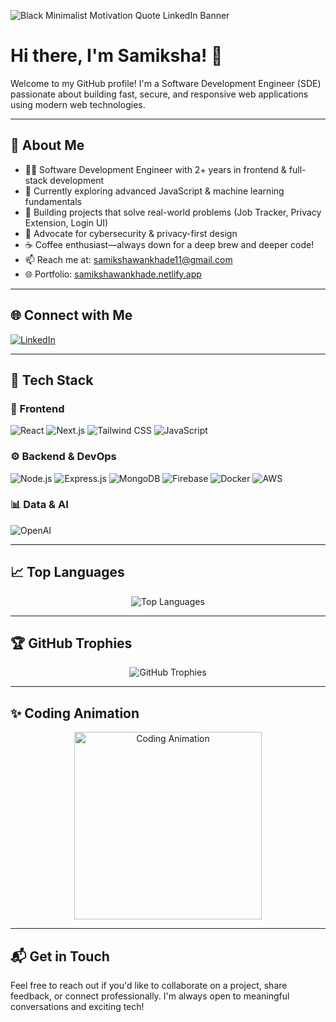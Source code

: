 

![Black Minimalist Motivation Quote LinkedIn Banner](https://github.com/user-attachments/assets/80701d3e-ef1f-44dc-bb9d-c53e0ac8b367)




# Hi there, I'm Samiksha! 👋

Welcome to my GitHub profile! I'm a Software Development Engineer (SDE) passionate about building fast, secure, and responsive web applications using modern web technologies.

---

## 🚀 About Me

- 👩‍💻 Software Development Engineer with 2+ years in frontend & full-stack development  
- 🌱 Currently exploring advanced JavaScript & machine learning fundamentals  
- 💼 Building projects that solve real-world problems (Job Tracker, Privacy Extension, Login UI)  
- 🔐 Advocate for cybersecurity & privacy-first design  
- ☕ Coffee enthusiast—always down for a deep brew and deeper code!  
- 📫 Reach me at: [samikshawankhade11@gmail.com](mailto:samikshawankhade11@gmail.com)  
- 🌐 Portfolio: [samikshawankhade.netlify.app](https://samikshawankhade.netlify.app)

---

## 🌐 Connect with Me

[![LinkedIn](https://img.shields.io/badge/-LinkedIn-blue?style=flat&logo=Linkedin&logoColor=white)](https://www.linkedin.com/in/samikshawankha)

---

## 🧰 Tech Stack

### 🎨 Frontend
![React](https://img.shields.io/badge/React-20232A?style=for-the-badge&logo=react&logoColor=61DAFB)
![Next.js](https://img.shields.io/badge/Next.js-000000?style=for-the-badge&logo=nextdotjs)
![Tailwind CSS](https://img.shields.io/badge/Tailwind_CSS-38B2AC?style=for-the-badge&logo=tailwind-css)
![JavaScript](https://img.shields.io/badge/JavaScript-F7DF1E?style=for-the-badge&logo=javascript&logoColor=black)

### ⚙️ Backend & DevOps
![Node.js](https://img.shields.io/badge/Node.js-339933?style=for-the-badge&logo=node.js&logoColor=white)
![Express.js](https://img.shields.io/badge/Express.js-000000?style=for-the-badge&logo=express&logoColor=white)
![MongoDB](https://img.shields.io/badge/MongoDB-4EA94B?style=for-the-badge&logo=mongodb&logoColor=white)
![Firebase](https://img.shields.io/badge/Firebase-FFCA28?style=for-the-badge&logo=firebase&logoColor=black)
![Docker](https://img.shields.io/badge/Docker-2496ED?style=for-the-badge&logo=docker&logoColor=white)
![AWS](https://img.shields.io/badge/AWS-232F3E?style=for-the-badge&logo=amazon-aws&logoColor=white)

### 📊 Data & AI
![OpenAI](https://img.shields.io/badge/OpenAI-412991?style=for-the-badge&logo=openai&logoColor=white)

---





## 📈 Top Languages

<div align="center">
  <img src="https://github-readme-stats.vercel.app/api/top-langs/?username=samik1234&layout=compact&theme=radical" alt="Top Languages" />
</div>

---

## 🏆 GitHub Trophies

<div align="center">
  <img src="https://github-profile-trophy.vercel.app/?username=samik1234&theme=radical" alt="GitHub Trophies" />
</div>

---

## ✨ Coding Animation

<p align="center">
  <img src="https://media.giphy.com/media/qgQUggAC3Pfv687qPC/giphy.gif" width="300" alt="Coding Animation" />
</p>

---

## 📬 Get in Touch

Feel free to reach out if you'd like to collaborate on a project, share feedback, or connect professionally. I'm always open to meaningful conversations and exciting tech!

